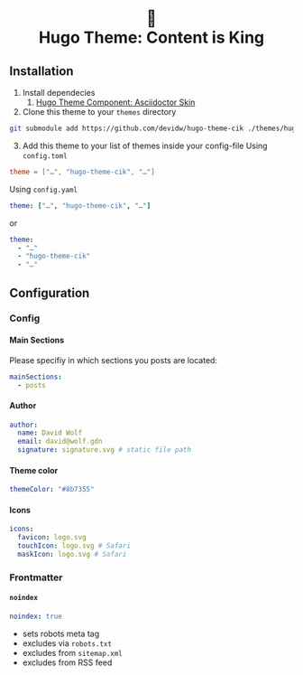 <h1 align=center>
    👑 <br>
    Hugo Theme: Content is King
</h1>

## Installation
1. Install dependecies
    1. [Hugo Theme Component: Asciidoctor Skin](https://github.com/devidw/hugo-theme-component-asciidoctor-skin)
3. Clone this theme to your `themes` directory
```bash
git submodule add https://github.com/devidw/hugo-theme-cik ./themes/hugo-theme-cik
```
3. Add this theme to your list of themes inside your config-file
Using `config.toml`
```toml
theme = ["…", "hugo-theme-cik", "…"]
```
Using `config.yaml`
```yaml
theme: ["…", "hugo-theme-cik", "…"]
```
or
```yaml
theme: 
  - "…"
  - "hugo-theme-cik"
  - "…"
```

## Configuration

### Config

#### Main Sections
Please specifiy in which sections you posts are located:
```yaml
mainSections:
  - posts
```
#### Author
```yaml
author: 
  name: David Wolf
  email: david@wolf.gdn
  signature: signature.svg # static file path
```

#### Theme color
```yaml
themeColor: "#8b7355"
```

#### Icons
```yaml
icons:
  favicon: logo.svg
  touchIcon: logo.svg # Safari
  maskIcon: logo.svg # Safari
```
### Frontmatter
#### `noindex`
```yaml
noindex: true
```
* sets robots meta tag
* excludes via `robots.txt`
* excludes from `sitemap.xml`
* excludes from RSS feed
